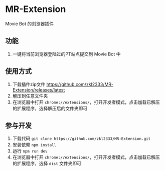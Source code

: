 # MR-Extension

Movie Bot 的浏览器插件

## 功能
1. 一键将当前浏览器登陆过的PT站点提交到 Movie Bot 中

## 使用方式

1. 下载插件zip文件 https://github.com/zkl2333/MR-Extension/releases/latest
2. 解压到任意文件夹
3. 在浏览器中打开 `chrome://extensions/`，打开开发者模式，点击加载已解压的扩展程序，选择解压后的文件夹即可

## 参与开发

1. 下载代码 `git clone https://github.com/zkl2333/MR-Extension.git`
2. 安装依赖 `npm install`
3. 运行 `npm run dev`
4. 在浏览器中打开 `chrome://extensions/`，打开开发者模式，点击加载已解压的扩展程序，选择 `dist` 文件夹即可